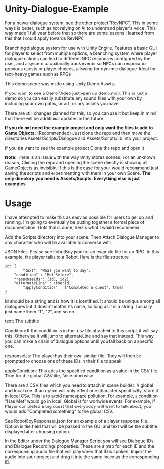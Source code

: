 # Unity-Dialogue-Example

For a newer dialogue system, see the other project "RevNPC". This in some ways is better, such as not relying on AI to understand player's voice. This way made 1 full year before that so there are some lessons I learned from this that I could apply towards RevNPC

Branching dialogue system for use with Unity Engine. Features a basic GUI for player to select from multiple options, a branching system where player dialogue options can lead to different NPC responses configured by the user, and a system to optionally track events so NPCs can respond to previous quests or player choices, allowing for dynamic dialogue. Ideal for text-heavy games such as RPGs

This demo scene was made using Unity Demo Assets.

If you want to see a Demo Video just open up demo.mov. This is just a demo so you can easily substitute any sound files with your own by including your own paths, or art, or any assets you have.

There are still changes planned for this, so you can use it but keep in mind that there will be additional updates in the future.

**If you do not need the example project and only want the files to add to Game Objects:** (Recommended)
  Just clone the repo and then move the directories Assets/Scripts/Dialogue and Assets/Scripts/lib into your project.

If you **do** want to see the example project
  Clone the repo and open it
  
  **Note**: There is an issue with the way Unity stores scenes. For an unknown reason, Cloning the repo and opening the scene directly is showing all GameObjects as invisible. If this is the  case for you I would recommend just saving the scripts and experimenting with them in your own Scene. **The only directory you need is Assets/Scripts. Everything else is just examples**
  
  # Usage #
  
  I have attempted to make this as easy as possible for users to get up and running. I'm going to eventually be putting together a formal piece of documentation. Until that is done, here's what I would recommend:
  
Add the Scripts directory into your scene. Then Attach Dialogue Manager to any character who will be available to converse with

JSON Files:
Please see RobotBoy.json for an example file for an NPC. In this example, the player talks to a Robot. Here is the file structure

	id: {
	        "text": "What you want to say",
		"condition" : "Met Before",
		"responseIds": [id1, id2],
		"alternateLine" : otherId,
	        "applyCondition" : ["Completed a quest", true]
	}

id should be a string and is how it is identified. It should be unique among all dialogues but it doesn't matter its name, so long as it is a string. I usually just name them "<characterName>1", "<characterName>2", and so on.

text: The subtitle

Condition: If the condition is in the .csv file attached to this script, it will say this. Otherwise it will jump to 
alternateLine and say that instead. This way you can make a chain of dialogue options until you fall back on a specific one.

responseIds: The player has their own similar file. They will then be prompted to choose one of these IDs in their file to speak

applyCondition: This adds the specified condition as a value in the CSV file. True for the global CSV file, false otherwise

There are 2 CSV files which you need to attach in scene builder: A global and local one. If an option will only effect one character specifically, store it in local CSV. This is to avoid namespace pollution. For example, a condition "Has Met" would go in local. Global is for worlwide events. For example, if Player completed a big quest that everybody will want to talk about, you would add "Completed something" to the global CSV.

See RobotBoyResponses.json for an example of a player response file. Option is the field that will be passed to the GUI and text will be the subtitle displayed after choosing option.

In the Editor under the Dialogue Manager Script you will see Dialogue IDs and Dialogue Recordings properties. These are a map for each ID and the corresponding audio file that will play when that ID is spoken. Import the audio into your project and drag it into the same index as the corresponding ID.
